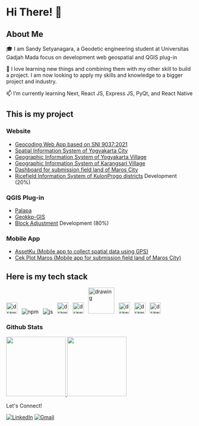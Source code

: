 <!-- Greeting -->
# Hi There! 👋

##  About Me
🎓 I am Sandy Setyanagara, a Geodetic engineering student at Universitas Gadjah Mada focus on development web geospatial and QGIS plug-in 

💪 I love learning new things and combining them with my other skill to build a project. I am now looking to apply my skills and knowledge to a bigger project and industry.

📫 I’m currently learning Next, React JS, Express JS, PyQt, and React Native

## This is my project
### Website
- [Geocoding Web App based on SNI 9037:2021](https://github.com/sandynagara/geocoding-indonesia)
- [Spatial Information System of Yogyakarta City](https://github.com/sandynagara/sitaru-yogyakarta)
- [Geographic Information System of Yogyakarta Village](https://github.com/sandynagara/frontend-doudou)
- [Geographic Information System of Karangsari Village](https://github.com/sandynagara/sigdes-karangsari)
- [Dashboard for submission field land of Maros City](https://github.com/sandynagara/FE-Plot-Maros)
- [Ricefield Information System of KulonProgo districts](https://github.com/sandynagara/sawah_surjan) Development (20%)

### QGIS Plug-in 
- [Palapa](https://github.com/sandynagara/Palapa)
- [Geokkp-GIS](https://github.com/danylaksono/GeoKKP-GIS)
- [Block Adjustment](https://github.com/sandynagara/Block_Adjustment) Development (80%)

### Mobile App
- [AssetKu (Mobile app to collect spatial data using GPS)](https://github.com/sandynagara/SpatialCollect)
- [Cek Plot Maros (Mobile app for submission field land of Maros City)](https://github.com/sandynagara/Mobile-Plot-Maros)

## Here is my tech stack
<img src="https://tailwindcss.com/_next/static/media/social-square.eab77323.jpg" alt="drawing" width="30" title="Tailwind"/> &nbsp;
![npm](https://user-images.githubusercontent.com/79355239/151290690-197d5ed7-a766-4664-a138-062e6ecd56d1.svg "Node Package Manager") &nbsp;
![js](https://user-images.githubusercontent.com/79355239/151290689-1e8de89e-fa0e-4198-ac3c-481f4813895a.svg "Javascript") &nbsp;
<img src="https://upload.wikimedia.org/wikipedia/commons/thumb/c/c3/Python-logo-notext.svg/800px-Python-logo-notext.svg.png" alt="drawing" width="30" title="Python"/> &nbsp;
<img src="https://upload.wikimedia.org/wikipedia/commons/thumb/a/a7/React-icon.svg/1200px-React-icon.svg.png" alt="drawing" width="30" title="React Js & React Native"/> &nbsp;
<img src="https://expressjs.com/images/express-facebook-share.png" alt="drawing" width="70" title="Express Js"/> &nbsp;
<img src="https://www.rlogical.com/wp-content/uploads/2021/08/Rlogical-Blog-Images-thumbnail.png" alt="drawing" width="30" title="Next Js"/> &nbsp;
<img src="https://avatars.githubusercontent.com/u/186522?s=280&v=4" alt="drawing" width="30" title="Geoserver"/> &nbsp;
<img src="https://seeklogo.com/images/N/nodejs-logo-FBE122E377-seeklogo.com.png" alt="drawing" width="30" title="Node Js"/> &nbsp;

### Github Stats
<p align="left">
<a href="https://github.com/sandynagara">
  <img height="160em" src="https://github-readme-stats-eight-theta.vercel.app/api?username=sandynagara&show_icons=true&theme=dark&include_all_commits=true&count_private=true"/>
  <img height="160em" src="https://github-readme-stats-eight-theta.vercel.app/api/top-langs/?username=sandynagara&layout=compact&langs_count=8&theme=dark"/>
</a>
</p>

Let's Connect!
<p>
  <a href="https://www.linkedin.com/in/sandy-setyanagara-584bb8156/" target="_blank"><img alt="LinkedIn" src="https://img.shields.io/badge/linkedin-%230077B5.svg?&style=for-the-badge&logo=linkedin&logoColor=white" /></a>
  <a href="sandysetyanagara@mail.ugm.ac.id" target="_blank"><img alt="Gmail" src="https://img.shields.io/badge/gmail-D14836?&style=for-the-badge&logo=gmail&logoColor=white"/></a>
</p>
